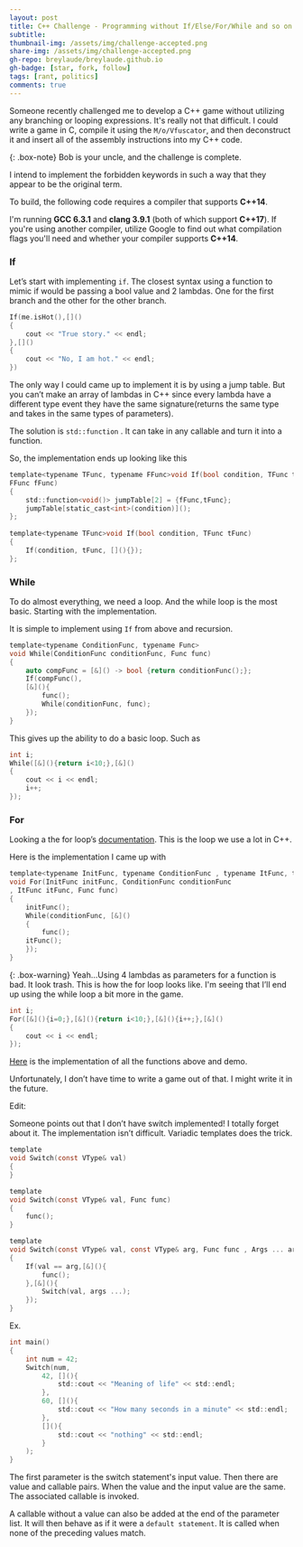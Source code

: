 ```yaml
---
layout: post
title: C++ Challenge - Programming without If/Else/For/While and so on...
subtitle: 
thumbnail-img: /assets/img/challenge-accepted.png
share-img: /assets/img/challenge-accepted.png
gh-repo: breylaude/breylaude.github.io
gh-badge: [star, fork, follow]
tags: [rant, politics]
comments: true
---
```


Someone recently challenged me to develop a C++ game without utilizing any branching or looping expressions. It's really not that difficult. I could write a game in C, compile it using the `M/o/Vfuscator`, and then deconstruct it and insert all of the assembly instructions into my C++ code. 

{: .box-note}
Bob is your uncle, and the challenge is complete.

I intend to implement the forbidden keywords in such a way that they appear to be the original term.

To build, the following code requires a compiler that supports **C++14**. 

I'm running **GCC 6.3.1** and **clang 3.9.1** (both of which support **C++17**). If you're using another compiler, utilize Google to find out what compilation flags you'll need and whether your compiler supports **C++14**.

### If
Let’s start with implementing `if`. The closest syntax using a function to mimic if would be passing a bool value and 2 lambdas. One for the first branch and the other for the other branch.

```c
If(me.isHot(),[]()
{
    cout << "True story." << endl;
},[]()
{
    cout << "No, I am hot." << endl;
})
```

The only way I could came up to implement it is by using a jump table. But you can’t make an array of lambdas in C++ since every lambda have a different type event they have the same signature(returns the same type and takes in the same types of parameters).

The solution is `std::function` . It can take in any callable and turn it into a function.

So, the implementation ends up looking like this

```c
template<typename TFunc, typename FFunc>void If(bool condition, TFunc tFunc,
FFunc fFunc)
{
    std::function<void()> jumpTable[2] = {fFunc,tFunc};
    jumpTable[static_cast<int>(condition)]();
};
 
template<typename TFunc>void If(bool condition, TFunc tFunc)
{
    If(condition, tFunc, [](){});
};
```

### While
To do almost everything, we need a loop. And the while loop is the most basic. Starting with the implementation. 

It is simple to implement using `If` from above and recursion.

```c
template<typename ConditionFunc, typename Func>
void While(ConditionFunc conditionFunc, Func func)
{
    auto compFunc = [&]() -> bool {return conditionFunc();};
    If(compFunc(),
    [&](){
        func();
        While(conditionFunc, func);
    });
}
```

This gives up the ability to do a basic loop. Such as

```c
int i;
While([&](){return i<10;},[&]()
{
    cout << i << endl;
    i++;
});
```

### For
Looking a the for loop’s [documentation](http://en.cppreference.com/w/cpp/language/for). This is the loop we use a lot in C++. 

Here is the implementation I came up with

```c
template<typename InitFunc, typename ConditionFunc , typename ItFunc, typename Func>
void For(InitFunc initFunc, ConditionFunc conditionFunc
, ItFunc itFunc, Func func)
{
    initFunc();
    While(conditionFunc, [&]()
    {
        func();
    itFunc();
    });
}
```
{: .box-warning}
Yeah...Using 4 lambdas as parameters for a function is bad. It look trash. This is how the for loop looks like. I'm seeing that I’ll end up using the while loop a bit more in the game.

```c
int i;
For([&](){i=0;},[&](){return i<10;},[&](){i++;},[&]()
{
    cout << i << endl;
});
```

[Here](https://gist.github.com/breylaude/6649277ea332b200dbfc04e062f801c1) is the implementation of all the functions above and demo.

Unfortunately, I don’t have time to write a game out of that. I might write it in the future.

Edit:

Someone points out that I don’t have switch implemented! I totally forget about it.
The implementation isn’t difficult. Variadic templates does the trick.

```c
template 
void Switch(const VType& val)
{
}

template 
void Switch(const VType& val, Func func)
{
    func();
}

template 
void Switch(const VType& val, const VType& arg, Func func , Args ... args)
{
    If(val == arg,[&](){
        func();
    },[&](){
        Switch(val, args ...);
    });
}
```

Ex.

```c
int main()
{
    int num = 42;
    Switch(num,
        42, [](){
            std::cout << "Meaning of life" << std::endl;
        },
        60, [](){
            std::cout << "How many seconds in a minute" << std::endl;
        },
        [](){
            std::cout << "nothing" << std::endl;
        }
    );
}
```

The first parameter is the switch statement's input value. Then there are value and callable pairs. When the value and the input value are the same. The associated callable is invoked. 

A callable without a value can also be added at the end of the parameter list. It will then behave as if it were a `default statement`. It is called when none of the preceding values match.
